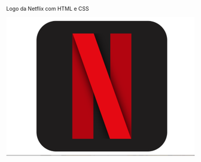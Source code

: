 Logo da Netflix com HTML e CSS 

![calculadora](https://github.com/Solarck/Logo-Netflix/blob/main/netflix_logo.png)
